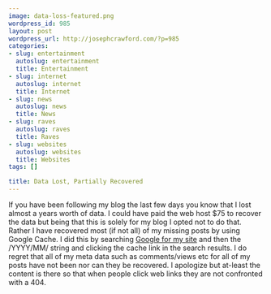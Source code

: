 ```yaml
--- 
image: data-loss-featured.png
wordpress_id: 985
layout: post
wordpress_url: http://josephcrawford.com/?p=985
categories: 
- slug: entertainment
  autoslug: entertainment
  title: Entertainment
- slug: internet
  autoslug: internet
  title: Internet
- slug: news
  autoslug: news
  title: News
- slug: raves
  autoslug: raves
  title: Raves
- slug: websites
  autoslug: websites
  title: Websites
tags: []

title: Data Lost, Partially Recovered
---
```

If you have been following my blog the last few days you know that I lost almost a years worth of data.  I could have paid the web host $75 to recover the data but being that this is solely for my blog I opted not to do that.  Rather I have recovered most (if not all) of my missing posts by using Google Cache.  I did this by searching [Google for my site](http://www.google.com/#hl=en&q=site%3Ajosephcrawford.com+%2F2009%2F08%2F&aq=f&aqi=&oq=&fp=435311d5ec9ae78f) and then the /YYYY/MM/ string and clicking the cache link in the search results.  I do regret that all of my meta data such as comments/views etc for all of my posts have not been nor can they be recovered.  I apologize but at-least the content is there so that when people click web links they are not confronted with a 404.
